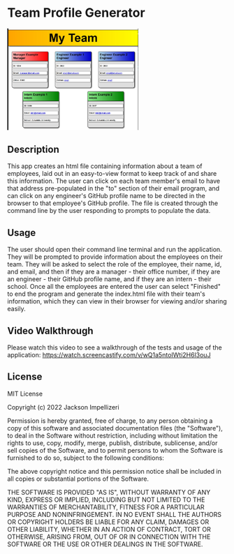 # Team Profile Generator
<img src="dist/mainscreenshot.jpg" style="width:300px; height auto;">

## Description

This app creates an html file containing information about a team of employees, laid out in an easy-to-view format to keep track of and share this information. The user can click on each team member's email to have that address pre-populated in the "to" section of their email program, and can click on any engineer's GitHub profile name to be directed in the browser to that employee's GitHub profile. The file is created through the command line by the user responding to prompts to populate the data.

## Usage

The user should open their command line terminal and run the application. They will be prompted to provide information about the employees on their team. They will be asked to select the role of the employee, their name, id, and email, and then if they are a manager - their office number, if they are an engineer - their GitHub profile name, and if they are an intern - their school. Once all the employees are entered the user can select "Finished" to end the program and generate the index.html file with their team's information, which they can view in their browser for viewing and/or sharing easily.

## Video Walkthrough

Please watch this video to see a walkthrough of the tests and usage of the application:
https://watch.screencastify.com/v/wQ1a5ntoIWti2H6l3ouJ

## License

MIT License

Copyright (c) 2022 Jackson Impellizeri

Permission is hereby granted, free of charge, to any person obtaining a copy
of this software and associated documentation files (the "Software"), to deal
in the Software without restriction, including without limitation the rights
to use, copy, modify, merge, publish, distribute, sublicense, and/or sell
copies of the Software, and to permit persons to whom the Software is
furnished to do so, subject to the following conditions:

The above copyright notice and this permission notice shall be included in all
copies or substantial portions of the Software.

THE SOFTWARE IS PROVIDED "AS IS", WITHOUT WARRANTY OF ANY KIND, EXPRESS OR
IMPLIED, INCLUDING BUT NOT LIMITED TO THE WARRANTIES OF MERCHANTABILITY,
FITNESS FOR A PARTICULAR PURPOSE AND NONINFRINGEMENT. IN NO EVENT SHALL THE
AUTHORS OR COPYRIGHT HOLDERS BE LIABLE FOR ANY CLAIM, DAMAGES OR OTHER
LIABILITY, WHETHER IN AN ACTION OF CONTRACT, TORT OR OTHERWISE, ARISING FROM,
OUT OF OR IN CONNECTION WITH THE SOFTWARE OR THE USE OR OTHER DEALINGS IN THE
SOFTWARE.
